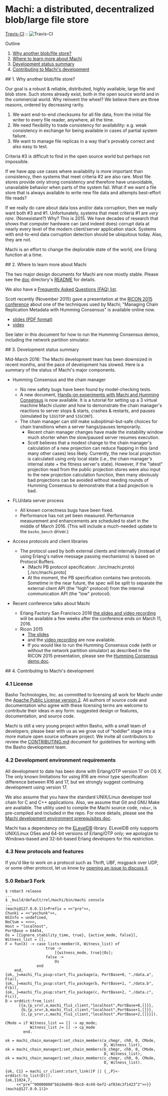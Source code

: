# Machi: a distributed, decentralized blob/large file store

  [Travis-CI](http://travis-ci.org/basho/machi) :: ![Travis-CI](https://secure.travis-ci.org/basho/machi.png)

Outline

1. [Why another blob/file store?](#sec1)
2. [Where to learn more about Machi](#sec2)
3. [Development status summary](#sec3)
4. [Contributing to Machi's development](#sec4)

<a name="sec1">
## 1. Why another blob/file store?

Our goal is a robust & reliable, distributed, highly available, large
file and blob store.  Such stores already exist, both in the open source world
and in the commercial world.  Why reinvent the wheel?  We believe
there are three reasons, ordered by decreasing rarity.

1. We want end-to-end checksums for all file data, from the initial
   file writer to every file reader, anywhere, all the time.
2. We need flexibility to trade consistency for availability:
   e.g. weak consistency in exchange for being available in cases
   of partial system failure.
3. We want to manage file replicas in a way that's provably correct
   and also easy to test.

Criteria #3 is difficult to find in the open source world but perhaps
not impossible.

If we have app use cases where availability is more important than
consistency, then systems that meet criteria #2 are also rare.
Most file stores provide only strong consistency and therefore
have unavoidable, unavailable behavior when parts of the system
fail.
What if we want a file store that is always available to write new
file data and attempts best-effort file reads?

If we really do care about data loss and/or data corruption, then we
really want both #3 and #1.  Unfortunately, systems that meet
criteria #1 are _very rare_.  (Nonexistant?)
Why?  This is 2015.  We have decades of research that shows
that computer hardware can (and
indeed does) corrupt data at nearly every level of the modern
client/server application stack.  Systems with end-to-end data
corruption detection should be ubiquitous today.  Alas, they are not.

Machi is an effort to change the deplorable state of the world, one
Erlang function at a time.

<a name="sec2">
## 2. Where to learn more about Machi

The two major design documents for Machi are now mostly stable.
Please see the [doc](./doc) directory's [README](./doc) for details.

We also have a
[Frequently Asked Questions (FAQ) list](./FAQ.md).

Scott recently (November 2015) gave a presentation at the
[RICON 2015 conference](http://ricon.io) about one of the techniques
used by Machi; "Managing Chain Replication Metadata with
Humming Consensus" is available online now.
* [slides (PDF format)](http://ricon.io/speakers/slides/Scott_Fritchie_Ricon_2015.pdf)
* [video](https://www.youtube.com/watch?v=yR5kHL1bu1Q)

See later in this document for how to run the Humming Consensus demos,
including the network partition simulator.

<a name="sec3">
## 3. Development status summary

Mid-March 2016: The Machi development team has been downsized in
recent months, and the pace of development has slowed.  Here is a
summary of the status of Machi's major components.

* Humming Consensus and the chain manager
  * No new safety bugs have been found by model-checking tests.
  * A new document,
    [Hands-on experiments with Machi and Humming Consensus](doc/humming-consensus-demo.md)
    is now available.  It is a tutorial for setting up a 3 virtual
    machine Machi cluster and how to demonstrate the chain manager's
    reactions to server stops & starts, crashes & restarts, and pauses
    (simulated by `SIGSTOP` and `SIGCONT`).
  * The chain manager can still make suboptimal-but-safe choices for
    chain transitions when a server hangs/pauses temporarily.
    * Recent chain manager changes have made the instability window
      much shorter when the slow/paused server resumes execution.
    * Scott believes that a modest change to the chain manager's
      calculation of a new projection can reduce flapping in this (and
      many other cases) less likely.  Currently, the new local
      projection is calculated using only local state (i.e., the chain
      manager's internal state + the fitness server's state).
      However, if the "latest" projection read from the public
      projection stores were also input to the new projection
      calculation function, then many obviously bad projections can be
      avoided without needing rounds of Humming Consensus to
      demonstrate that a bad projection is bad.

* FLU/data server process
  * All known correctness bugs have been fixed.
  * Performance has not yet been measured.  Performance measurement
    and enhancements are scheduled to start in the middle of March 2016.
    (This will include a much-needed update to the `basho_bench` driver.)

* Access protocols and client libraries
  * The protocol used by both external clients and internally (instead
    of using Erlang's native message passing mechanisms) is based on
    Protocol Buffers.
    * (Machi PB protocol specification: ./src/machi.proto)[./src/machi.proto]
    * At the moment, the PB specification contains two protocols.
      Sometime in the near future, the spec will be split to separate
      the external client API (the "high" protocol) from the internal
      communication API (the "low" protocol).

* Recent conference talks about Machi
  * Erlang Factory San Francisco 2016
    [the slides and video recording](http://www.erlang-factory.com/sfbay2016/scott-lystig-fritchie)
    will be available a few weeks after the conference ends on March
    11, 2016.
  * Ricon 2015
    * [The slides](http://ricon.io/archive/2015/slides/Scott_Fritchie_Ricon_2015.pdf)
    * and the [video recording](https://www.youtube.com/watch?v=yR5kHL1bu1Q&index=13&list=PL9Jh2HsAWHxIc7Tt2M6xez_TOP21GBH6M)
    are now available.
    * If you would like to run the Humming Consensus code (with or without
    the network partition simulator) as described in the RICON 2015
    presentation, please see the
    [Humming Consensus demo doc](./doc/humming_consensus_demo.md).

<a name="sec4">
## 4. Contributing to Machi's development

### 4.1 License

Basho Technologies, Inc. as committed to licensing all work for Machi
under the
[Apache Public License version 2](./LICENSE).  All authors of source code
and documentation who agree with these licensing terms are welcome to
contribute their ideas in any form: suggested design or features,
documentation, and source code.

Machi is still a very young project within Basho, with a small team of
developers; please bear with us as we grow out of "toddler" stage into
a more mature open source software project.
We invite all contributors to review the
[CONTRIBUTING.md](./CONTRIBUTING.md) document for guidelines for
working with the Basho development team.

### 4.2 Development environment requirements

All development to date has been done with Erlang/OTP version 17 on OS
X.  The only known limitations for using R16 are minor type
specification difference between R16 and 17, but we strongly suggest
continuing development using version 17.

We also assume that you have the standard UNIX/Linux developer
tool chain for C and C++ applications.  Also, we assume
that Git and GNU Make are available.
The utility used to compile the Machi source code,
`rebar`, is pre-compiled and included in the repo.
For more details, please see the
[Machi development environment prerequisites doc](./doc/dev-prerequisites.md).

Machi has a dependency on the
[ELevelDB](https://github.com/basho/eleveldb) library.  ELevelDB only
supports UNIX/Linux OSes and 64-bit versions of Erlang/OTP only; we
apologize to Windows-based and 32-bit-based Erlang developers for this
restriction.

### 4.3 New protocols and features

If you'd like to work on a protocol such as Thrift, UBF,
msgpack over UDP, or some other protocol, let us know by
[opening an issue to discuss it](./issues/new).

### 5.0 Rebar3 Fork

```
$ rebar3 release
...
$ _build/default/rel/machi/bin/machi console
...
(machi@127.0.0.1)1>Prefix = <<"pre">>,
Chunk1 = <<"yochunk">>,
NSInfo = undefined,
NoCSum = <<>>,
Host = "localhost",
PortBase = 64454,
Os = [{ignore_stability_time, true}, {active_mode, false}],
Witness_list = [],
F = fun(X) -> case lists:member(X, Witness_list) of
                  true ->
                      [{witness_mode, true}|Os];
                  false ->
                      Os
              end
    end,
{ok,_}=machi_flu_psup:start_flu_package(a, PortBase+0, "./data.a", F(a)),
{ok,_}=machi_flu_psup:start_flu_package(b, PortBase+1, "./data.b", F(b)),
{ok,_}=machi_flu_psup:start_flu_package(c, PortBase+2, "./data.c", F(c)),
D = orddict:from_list(
      [{a,{p_srvr,a,machi_flu1_client,"localhost",PortBase+0,[]}},
       {b,{p_srvr,b,machi_flu1_client,"localhost",PortBase+1,[]}},
       {c,{p_srvr,c,machi_flu1_client,"localhost",PortBase+2,[]}}]).

CMode = if Witness_list == [] -> ap_mode;
           Witness_list /= [] -> cp_mode
        end.

ok = machi_chain_manager1:set_chain_members(a_chmgr, ch0, 0, CMode,
                                            D, Witness_list),
ok = machi_chain_manager1:set_chain_members(b_chmgr, ch0, 0, CMode,
                                            D, Witness_list),
ok = machi_chain_manager1:set_chain_members(c_chmgr, ch0, 0, CMode,
                                            D, Witness_list).

{ok, C1} = machi_cr_client:start_link([P || {_,P}<-orddict:to_list(D)]).
{ok,{1024,7,
     <<"pre^^00000000^bb2de056-9bc6-4c49-be72-af834c3f1423^2">>}}
(machi@127.0.0.1)2>
```
